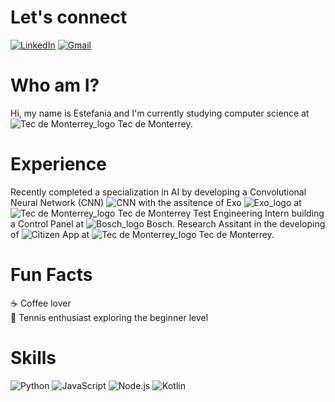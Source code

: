 # Let's connect
[![LinkedIn](https://shields.io/badge/let's%20connect!-blue?logo=linkedin&style=for-the-badge)](https://www.linkedin.com/in/estefaniaperezy)
[![Gmail](https://img.shields.io/badge/Gmail-%23D14836?style=for-the-badge&logo=gmail&logoColor=white)](mailto:estefperyeos96@gmail.com)


# Who am I?
Hi, my name is Estefania and I'm currently studying computer science at ![Tec de Monterrey_logo](https://github.com/EstefaniaPerezY/logos_bio/blob/main/tec_logo.png) Tec de Monterrey.

# Experience
Recently completed a specialization in AI by developing a Convolutional Neural Network (CNN) ![CNN](https://github.com/EstefaniaPerezY/TC3007C_AI_datos_II/blob/main/Reto/Reto2_Entrega_Final.ipynb) with the assitence of Exo ![Exo_logo](https://github.com/EstefaniaPerezY/logos_bio/blob/main/exo.png) at ![Tec de Monterrey_logo](https://github.com/EstefaniaPerezY/logos_bio/blob/main/tec_logo.png) Tec de Monterrey 
Test Engineering Intern building a Control Panel at ![Bosch_logo](https://github.com/EstefaniaPerezY/logos_bio/blob/main/bosch.png) Bosch.
Research Assitant in the developing of ![Citizen App](https://github.com/EstefaniaPerezY/citizen_science_app) at ![Tec de Monterrey_logo](https://github.com/EstefaniaPerezY/logos_bio/blob/main/tec_logo.png) Tec de Monterrey.

# Fun Facts
:coffee: Coffee lover <br>
🎾 Tennis enthusiast exploring the beginner level

# Skills
![Python](https://img.shields.io/badge/Python-3776AB?style=for-the-badge&logo=python&logoColor=white)
![JavaScript](https://img.shields.io/badge/JavaScript-F7DF1E?style=for-the-badge&logo=JavaScript&logoColor=white)
![Node.js](https://img.shields.io/badge/Node.js-43853D?style=for-the-badge&logo=node.js&logoColor=white)
![Kotlin](https://img.shields.io/badge/Kotlin-0095D5?&style=for-the-badge&logo=kotlin&logoColor=white)
